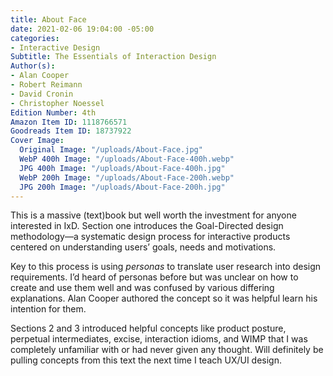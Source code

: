 ```yaml
---
title: About Face
date: 2021-02-06 19:04:00 -05:00
categories:
- Interactive Design
Subtitle: The Essentials of Interaction Design
Author(s):
- Alan Cooper
- Robert Reimann
- David Cronin
- Christopher Noessel
Edition Number: 4th
Amazon Item ID: 1118766571
Goodreads Item ID: 18737922
Cover Image:
  Original Image: "/uploads/About-Face.jpg"
  WebP 400h Image: "/uploads/About-Face-400h.webp"
  JPG 400h Image: "/uploads/About-Face-400h.jpg"
  WebP 200h Image: "/uploads/About-Face-200h.webp"
  JPG 200h Image: "/uploads/About-Face-200h.jpg"
---
```


This is a massive (text)book but well worth the investment for anyone interested in IxD. Section one introduces the Goal-Directed design methodology—a systematic design process for interactive products centered on understanding users’ goals, needs and motivations.

Key to this process is using *personas* to translate user research into design requirements. I’d heard of personas before but was unclear on how to create and use them well and was confused by various differing explanations. Alan Cooper authored the concept so it was helpful learn his intention for them.

Sections 2 and 3 introduced helpful concepts like product posture, perpetual intermediates, excise, interaction idioms, and WIMP that I was completely unfamiliar with or had never given any thought. Will definitely be pulling concepts from this text the next time I teach UX/UI design.
